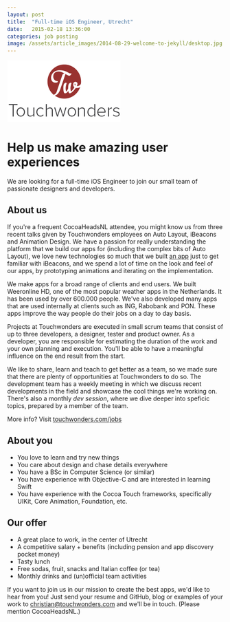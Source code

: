 ```yaml
---
layout: post
title:  "Full-time iOS Engineer, Utrecht"
date:   2015-02-18 13:36:00
categories: job posting
image: /assets/article_images/2014-08-29-welcome-to-jekyll/desktop.jpg
---
```


![](/assets/article_images/2015-02-18-iOS-engineer-touchwonders/TW-vacature.png)

# Help us make amazing user experiences

We are looking for a full-time iOS Engineer to join our small team of passionate designers and developers.

## About us

If you're a frequent CocoaHeadsNL attendee, you might know us from three recent talks given by Touchwonders employees on Auto Layout, iBeacons and Animation Design. We have a passion for really understanding the platform that we build our apps for (including the complex bits of Auto Layout), we love new technologies so much that we built [an app](http://elevate.touchwonders.com/) just to get familiar with iBeacons, and we spend a lot of time on the look and feel of our apps, by prototyping animations and iterating on the implementation.

We make apps for a broad range of clients and end users. We built Weeronline HD, one of the most popular weather apps in the Netherlands. It has been used by over 600.000 people. We've also developed many apps that are used internally at clients such as ING, Rabobank and PON. These apps improve the way people do their jobs on a day to day basis.

Projects at Touchwonders are executed in small scrum teams that consist of up to three developers, a designer, tester and product owner. As a developer, you are responsible for estimating the duration of the work and your own planning and execution. You'll be able to have a meaningful influence on the end result from the start.

We like to share, learn and teach to get better as a team, so we made sure that there are plenty of opportunities at Touchwonders to do so. The development team has a weekly meeting in which we discuss recent developments in the field and showcase the cool things we're working on. There's also a monthly *dev session*, where we dive deeper into speficic topics, prepared by a member of the team.

More info? Visit [touchwonders.com/jobs](http://www.touchwonders.com/jobs)

## About you
* You love to learn and try new things
* You care about design and chase details everywhere
* You have a BSc in Computer Science (or similar)
* You have experience with Objective-C and are interested in learning Swift
* You have experience with the Cocoa Touch frameworks, specifically UIKit, Core Animation, Foundation, etc.

## Our offer
* A great place to work, in the center of Utrecht
* A competitive salary + benefits (including pension and app discovery pocket money)
* Tasty lunch
* Free sodas, fruit, snacks and Italian coffee (or tea)
* Monthly drinks and (un)official team activities

If you want to join us in our mission to create the best apps, we'd like to hear from you! Just send your resume and GitHub, blog or examples of your work to christian@touchwonders.com and we'll be in touch. (Please mention CocoaHeadsNL.)